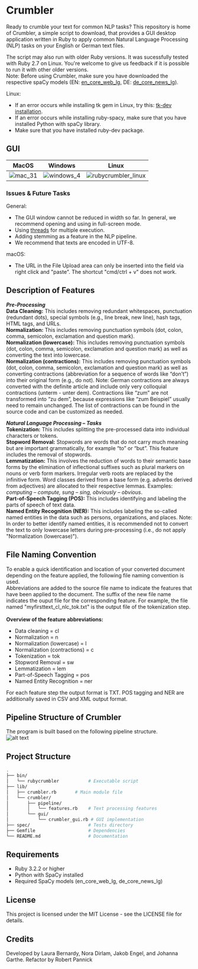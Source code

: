 # Crumbler

Ready to crumble your text for common NLP tasks? This repository is home of Crumbler, a simple script to download, that provides a GUI desktop application written in Ruby to apply common Natural Language Processing (NLP) tasks on your English or German text files.

The script may also run with older Ruby versions. It was sucessfully tested with Ruby 2.7 on Linux. You're welcome to give us feedback if it is possible to run it with other older versions.<br>
Note: Before using Crumbler, make sure you have downloaded the respective spaCy models (EN: [en_core_web_lg](https://spacy.io/models/en), DE: [de_core_news_lg](https://spacy.io/models/de)).<br>

Linux:

* If an error occurs while installing tk gem in Linux, try this: [tk-dev installation](https://dev.to/kojix2/installing-ruby-tk-on-ubuntu-1d86).
* If an error occurs while installing ruby-spacy, make sure that you have installed Python with spaCy library.
* Make sure that you have installed ruby-dev package.

## GUI

MacOS | Windows | Linux
| :---: | :---: | :---:
![mac_31](https://user-images.githubusercontent.com/72874215/159339948-b7ae1bf2-60c1-4dae-ac1a-4e13a6048ef0.gif)|![windows_4](https://user-images.githubusercontent.com/72874215/160242473-c38439be-0955-4e89-9f3f-b3d0567531fd.gif)|![rubycrumbler_linux](https://user-images.githubusercontent.com/72874215/160242460-99af1c8c-b43f-458d-bd69-1274a0bd9814.gif)

### Issues & Future Tasks

General:

* The GUI window cannot be reduced in width so far. In general, we recommend opening and using in full-screen mode.
* Using [threads](https://ruby-doc.org/core-2.5.0/Thread.html) for multiple execution.
* Adding stemming as a feature in the NLP pipeline.
* We recommend that texts are encoded in UTF-8.<br>

macOS:

* The URL in the File Upload area can only be inserted into the field via right click and "paste". The shortcut "cmd/ctrl + v" does not work.

## Description of Features

***Pre-Processing***<br>
**Data Cleaning:** This includes removing redundant whitespaces, punctuation (redundant dots), special symbols (e.g., line break, new line), hash tags, HTML tags, and URLs.<br>
**Normalization:** This includes removing punctuation symbols (dot, colon, comma, semicolon, exclamation and question mark).<br>
**Normalization (lowercase):** This includes removing punctuation symbols (dot, colon, comma, semicolon, exclamation and question mark) as well as converting the text into lowercase.<br>
**Normalization (contractions):** This includes removing punctuation symbols (dot, colon, comma, semicolon, exclamation and question mark) as well as converting contractions (abbreviation for a sequence of words like “don’t”) into their original form (e.g., do not). Note: German contractions are always converted with the definite article and include only very colloquial contractions (unterm - unter dem). Contractions like “zum” are not transformed into “zu dem”, because expressions like “zum Beispiel” usually need to remain unchanged. The list of contractions can be found in the source code and can be customized as needed.<br>

***Natural Language Processing – Tasks***<br>
**Tokenization:** This includes splitting the pre-processed data into individual characters or tokens.<br>
**Stopword Removal:** Stopwords are words that do not carry much meaning but are important grammatically, for example “to” or “but”. This feature includes the removal of stopwords.<br>
**Lemmatization:** This involves the reduction of words to their semantic base forms by the elimination of inflectional suffixes such as plural markers on nouns or verb form markers. Irregular verb roots are replaced by the infinitive form. Word classes derived from a base form (e.g. adverbs derived from adjectives) are allocated to their respective lemmas. Examples: <i>computing – compute, sung – sing, obviously – obvious</i>.<br>
**Part-of-Speech Tagging (POS):** This includes identifying and labeling the parts of speech of text data.<br>
**Named Entity Recognition (NER):** This includes labeling the so-called named entities in the data such as persons, organizations, and places. Note: In order to better identify named entities, it is recommended not to convert the text to only lowercase letters during pre-processing (i.e., do not apply "Normalization (lowercase)").<br>

## File Naming Convention

To enable a quick identification and location of your converted document depending on the feature applied, the following file naming convention is used.<br>
Abbreviations are added to the source file name to indicate the features that have been applied to the document. The suffix of the new file name indicates the ouput file for the corresponding feature. For example, the file named "myfirsttext_cl_nlc_tok.txt" is the output file of the tokenization step.<br><br>
**Overview of the feature abbreviations:**

* Data cleaning = cl
* Normalization = n
* Normalization (lowercase) = l
* Normalization (contractions) = c
* Tokenization = tok
* Stopword Removal = sw
* Lemmatization = lem
* Part-of-Speech Tagging = pos
* Named Entity Recognition = ner

For each feature step the output format is TXT. POS tagging and NER are additionally saved in CSV and XML output format.

## Pipeline Structure of Crumbler

The program is built based on the following pipeline structure.<br>
![alt text](https://github.com/joh-ga/Crumbler/blob/43bf06a8dc118f2e5c9eac252f3b7158fb00b5fe/img/rubycrumbler_pipeline.png)<br>

## Project Structure

```bash
.
├── bin/
│   └── rubycrumbler           # Executable script
├── lib/
│   ├── crumbler.rb       # Main module file
│   └── crumbler/
│       ├── pipeline/
│       │   └── features.rb    # Text processing features
│       └── gui/
│           └── crumbler_gui.rb # GUI implementation
├── spec/                      # Tests directory
├── Gemfile                    # Dependencies
└── README.md                  # Documentation
```

## Requirements

* Ruby 3.2.2 or higher
* Python with SpaCy installed
* Required SpaCy models (en_core_web_lg, de_core_news_lg)

## License

This project is licensed under the MIT License - see the LICENSE file for details.

## Credits

Developed by Laura Bernardy, Nora Dirlam, Jakob Engel, and Johanna Garthe.
Refactor by Robert Pannick
